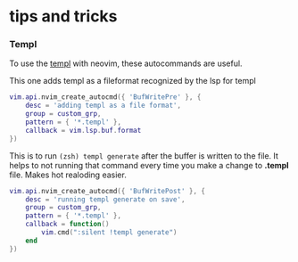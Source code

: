 # tips and tricks

### Templ

To use the [templ](https://templ.guide/) with neovim, these autocommands are useful.

This one adds templ as a fileformat recognized by the lsp for templ
```lua
vim.api.nvim_create_autocmd({ 'BufWritePre' }, {
    desc = 'adding templ as a file format',
    group = custom_grp,
    pattern = { '*.templ' },
    callback = vim.lsp.buf.format
})
```

This is to run ```(zsh) templ generate``` after the buffer is written to the file. It helps to not
running that command every time you make a change to __.templ__ file. Makes hot realoding easier.
```lua
vim.api.nvim_create_autocmd({ 'BufWritePost' }, {
    desc = 'running templ generate on save',
    group = custom_grp,
    pattern = { '*.templ' },
    callback = function()
        vim.cmd(":silent !templ generate")
    end
})
```
